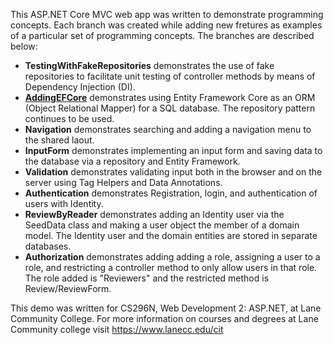 This ASP.NET Core MVC web app was written to demonstrate programming concepts. Each branch was created while adding new fretures as examples of a particular set of programming concepts. The branches are described below:

- **TestingWithFakeRepositories** demonstrates the use of fake repositories to facilitate unit testing of controller methods by means of Dependency Injection (DI).
- **[AddingEFCore](./docs/EfCore.md)** demonstrates using Entity Framework Core as an ORM (Object Relational Mapper) for a SQL database. The repository pattern continues to be used.
- **Navigation** demonstrates searching and adding a navigation menu to the shared laout.
- **InputForm** demonstrates implementing an input form and saving data to the database via a repository and Entity Framework.
- **Validation** demonstrates validating input both in the browser and on the server using Tag Helpers and Data Annotations.
- **Authentication** demonstrates Registration, login, and authentication of users with Identity.
- **ReviewByReader** demonstrates adding an Identity user via the SeedData class and making a user object the member of a domain model. The Identity user and the domain entities are stored in separate databases.
- **Authorization** demonstrates adding adding a role, assigning a user to a role, and restricting a controller method to only allow users in that role. The role added is "Reviewers" and the restricted method is Review/ReviewForm.

This demo was written for CS296N, Web Development 2: ASP.NET, at Lane Community College.
For more information on courses and degrees at Lane Community college visit https://www.lanecc.edu/cit
